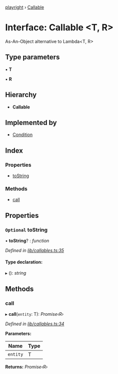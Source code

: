 [playright](../README.md) › [Callable](callable.md)

# Interface: Callable <**T, R**>

As-An-Object alternative to Lambda<T, R>

## Type parameters

▪ **T**

▪ **R**

## Hierarchy

* **Callable**

## Implemented by

* [Condition](../classes/condition.md)

## Index

### Properties

* [toString](callable.md#optional-tostring)

### Methods

* [call](callable.md#call)

## Properties

### `Optional` toString

• **toString**? : *function*

*Defined in [lib/callables.ts:35](https://github.com/automician/playright/blob/master/lib/callables.ts#L35)*

#### Type declaration:

▸ (): *string*

## Methods

###  call

▸ **call**(`entity`: T): *Promise‹R›*

*Defined in [lib/callables.ts:34](https://github.com/automician/playright/blob/master/lib/callables.ts#L34)*

**Parameters:**

Name | Type |
------ | ------ |
`entity` | T |

**Returns:** *Promise‹R›*
